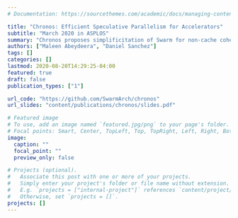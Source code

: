 ```yaml
---
# Documentation: https://sourcethemes.com/academic/docs/managing-content/

title: "Chronos: Efficient Speculative Parallelism for Accelerators"
subtitle: "March 2020 in ASPLOS"
summary: "Chronos proposes simplificitation of Swarm for non-cache coherent architecture, including accelerators. We demonstrate its benefits by building FPGA accelerators for four applications with speedups of 3.7x - 16x over 40-threaded CPU"
authors: ["Maleen Abeydeera", "Daniel Sanchez"]
tags: []
categories: []
lastmod: 2020-08-20T14:29:25-04:00
featured: true
draft: false
publication_types: ["1"]

url_code: "https://github.com/SwarmArch/chronos"
url_slides: "content/publications/chronos/slides.pdf"

# Featured image
# To use, add an image named `featured.jpg/png` to your page's folder.
# Focal points: Smart, Center, TopLeft, Top, TopRight, Left, Right, BottomLeft, Bottom, BottomRight.
image:
  caption: ""
  focal_point: ""
  preview_only: false

# Projects (optional).
#   Associate this post with one or more of your projects.
#   Simply enter your project's folder or file name without extension.
#   E.g. `projects = ["internal-project"]` references `content/project/deep-learning/index.md`.
#   Otherwise, set `projects = []`.
projects: []
---
```

